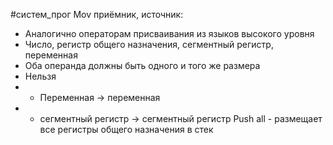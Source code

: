 #систем_прог
Mov приёмник, источник:
* Аналогично операторам присваивания из языков высокого уровня
* Число, регистр общего назначения, сегментный регистр, переменная
* Оба операнда должны быть одного и того же  размера
* Нельзя
* - Переменная -> переменная
*  - сегментный регистр -> сегментный регистр
Push all - размещает все регистры общего назначения в стек